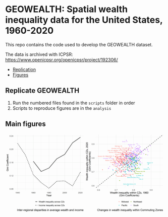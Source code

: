 # GEOWEALTH: Spatial wealth inequality data for the United States, 1960-2020

This repo contains the code used to develop the GEOWEALTH dataset. 

The data is archived with ICPSR: https://www.openicpsr.org/openicpsr/project/192306/

* [Replication](#run)
* [Figures](#figures)

## <a id="run"></a> Replicate GEOWEALTH

1. Run the numbered files found in the `scripts` folder in order
2. Scripts to reproduce figures are in the `analysis`
   
## <a id="figures"></a> Main figures  

![Inter-regional and within-Commuting Zone wealth inequality in the United States, 1960-2020](main_figure.png)
